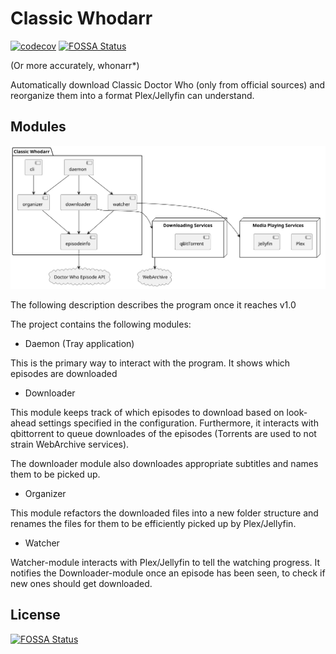 # Classic Whodarr
[![codecov](https://codecov.io/gh/krestenlaust/classic-whodarr/branch/main/graph/badge.svg)](https://codecov.io/gh/krestenlaust/classic-whodarr)
[![FOSSA Status](https://app.fossa.com/api/projects/git%2Bgithub.com%2Fkrestenlaust%2Fclassic-whodarr.svg?type=shield)](https://app.fossa.com/projects/git%2Bgithub.com%2Fkrestenlaust%2Fclassic-whodarr?ref=badge_shield)

(Or more accurately, whonarr*)

Automatically download Classic Doctor Who (only from official sources) and reorganize them into a format Plex/Jellyfin can understand.

## Modules
![](docs/componentdiagram.svg)

The following description describes the program once it reaches v1.0

The project contains the following modules:

 - Daemon (Tray application)

This is the primary way to interact with the program. It shows which episodes are downloaded


 - Downloader

This module keeps track of which episodes to download based on look-ahead settings specified in the configuration. Furthermore, it interacts with qbittorrent to queue downloades of the episodes (Torrents are used to not strain WebArchive services).

The downloader module also downloades appropriate subtitles and names them to be picked up.


 - Organizer

This module refactors the downloaded files into a new folder structure and renames the files for them to be efficiently picked up by Plex/Jellyfin.


 - Watcher

Watcher-module interacts with Plex/Jellyfin to tell the watching progress. It notifies the Downloader-module once an episode has been seen, to check if new ones should get downloaded.


## License
[![FOSSA Status](https://app.fossa.com/api/projects/git%2Bgithub.com%2Fkrestenlaust%2Fclassic-whodarr.svg?type=large)](https://app.fossa.com/projects/git%2Bgithub.com%2Fkrestenlaust%2Fclassic-whodarr?ref=badge_large)